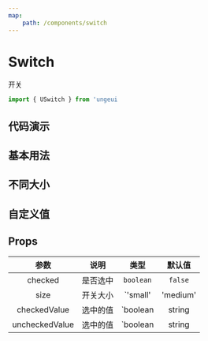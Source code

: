 ```yaml
---
map:
    path: /components/switch
---
```


# Switch

开关

```js
import { USwitch } from 'ungeui
```

## 代码演示

## 基本用法

<demo src="./demo/base.vue"
    language="vue"
    title="基本用法"
    desc="最简单的用法">
</demo>

## 不同大小

<demo src="./demo/size.vue"
    language="vue"
    title=""
    desc="不同大小">
</demo>

## 自定义值

<demo src="./demo/value.vue"
    language="vue"
    title=""
    desc="定义选中值与非选中值">
</demo>

## Props

|   参数   |   说明   |   类型    | 默认值  |
| :------: | :------: | :-------: | :-----: |
| checked  | 是否选中 | `boolean` | `false` |
| size  | 开关大小 | `'small' | 'medium' | 'large'` | `'medium'` | 
| checkedValue | 选中的值 |  `boolean | string | number` | `true` |
| uncheckedValue | 选中的值 |  `boolean | string | number` | `false` |
